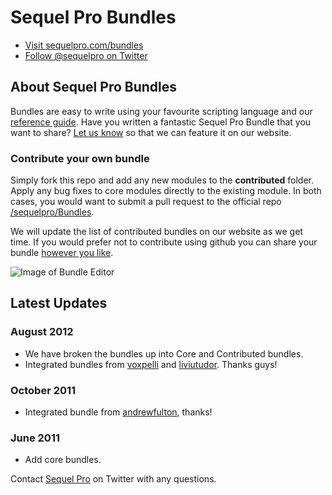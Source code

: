 # Sequel Pro Bundles

  * [Visit sequelpro.com/bundles][2]
  * [Follow @sequelpro on Twitter][3]

## About Sequel Pro Bundles
Bundles are easy to write using your favourite scripting language and our [reference guide][4]. Have you written a fantastic Sequel Pro Bundle that you want to share? [Let us know][8] so that we can feature it on our website.

### Contribute your own bundle
Simply fork this repo and add any new modules to the __contributed__ folder. Apply any bug fixes to core modules directly to the existing module. In both cases, you would want to submit a pull request to the official repo [/sequelpro/Bundles][9].

We will update the list of contributed bundles on our website as we get time. If you would prefer not to contribute using github you can share your bundle [however you like][8]. 

![Image of Bundle Editor](http://www.sequelpro.com/w/images/6/67/New_Bundle_Editor_Screenshot.png "Image of Bundle Editor")

## Latest Updates

### August 2012
  * We have broken the bundles up into Core and Contributed bundles.
  * Integrated bundles from [voxpelli][6] and [liviutudor][7]. Thanks guys!

### October 2011
  * Integrated bundle from [andrewfulton][5], thanks!

### June 2011
  * Add core bundles.

Contact [Sequel Pro][3] on Twitter with any questions.

[1]: http://sequelpro.com/ "Sequel Pro"
[2]: http://sequelpro.com/bundles "Sequel Pro Bundles"
[3]: http://twitter.com/sequelpro "Sequel Pro on Twitter"
[4]: http://www.sequelpro.com/bundles/reference "Bundles Documentation"
[5]: https://github.com/andrewfulton "Andrew Fulton"
[6]: https://github.com/voxpelli "Pelle Wessman"
[7]: https://github.com/liviutudor "Liviu Tudor"
[8]: http://sequelpro.com/bundles/share "Share your Bundle"
[9]: https://github.com/sequelpro/Bundles "Sequel Pro Bundles on github"